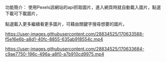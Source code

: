 功能簡介：
使用Pexels該網站的api抓取圖片，進入網頁時就自動載入圖片，點選下載可下載圖片，

點選載入更多繼續看更多圖片，可藉由關鍵字搜尋想要的圖片。




https://user-images.githubusercontent.com/28834525/170633588-f5e16e6b-a8d1-40fc-8855-635ab918554c.mp4

https://user-images.githubusercontent.com/28834525/170633684-c9ae7750-196c-496a-a8f0-a7b910cd9975.mp4

